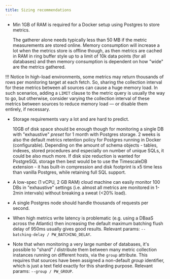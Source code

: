 ```yaml
---
title: Sizing recommendations
---
```


- Min 1GB of RAM is required for a Docker setup using Postgres to
    store metrics.

    The gatherer alone needs typically less than 50 MB if the metric 
    measurements are stored online. Memory consumption will increase a lot when the
    metrics store is offline though, as then metrics are cached in RAM
    in ring buffer style up to a limit of 10k data points (for all
    databases) and then memory consumption is dependent on how "wide"
    are the metrics gathered.

!!! Notice
    In high-load environments, some metrics may return thousands of rows per monitoring target at each fetch. 
    So, sharing the collection interval for these metrics between all sources can cause a huge memory load.
    In such scenarios, adding a `LIMIT` clause to the metric query is usually the way to go, 
    but otherwise, consider varying the collection interval of these metrics between sources 
    to reduce memory load — or disable them entirely, if necessary.

- Storage requirements vary a lot and are hard to predict.

    10GB of disk space should be enough though for monitoring a single
    DB with "exhaustive" *preset* for 1 month with Postgres storage. 2
    weeks is also the default metrics retention policy for Postgres
    running in Docker (configurable). Depending on the amount of schema
    objects - tables, indexes, stored procedures and especially on
    number of unique SQLs, it could be also much more. If disk size
    reduction is wanted for PostgreSQL storage then best would be to use
    the TimescaleDB extension - it has built-in compression and disk
    footprint is x5 time less than vanilla Postgres, while retaining full
    SQL support.

- A low-spec (1 vCPU, 2 GB RAM) cloud machine can easily monitor 100
    DBs in "exhaustive" settings (i.e. almost all metrics are
    monitored in 1-2min intervals) without breaking a sweat (\<20%
    load).

- A single Postgres node should handle thousands of requests per
    second.

- When high metrics write latency is problematic (e.g. using a DBaaS
    across the Atlantic) then increasing the default maximum batching flush
    delay of 950ms usually gives good results.
    Relevant params: `--batching-delay / PW_BATCHING_DELAY`.

- Note that when monitoring a very large number of databases, it's
    possible to "shard" / distribute them between many metric
    collection instances running on different hosts, via the `group`
    attribute. This requires that sources have been assigned a
    non-default *group* identifier, which is just a text field exactly
    for this sharding purpose.
    Relevant params: `--group / PW_GROUP`.